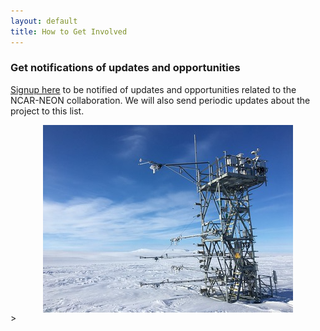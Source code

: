 ```yaml
---
layout: default
title: How to Get Involved
---
```


### Get notifications of updates and opportunities

[Signup here](https://groups.google.com/a/ucar.edu/g/ncar-neon/) to be notified of updates and opportunities related to the NCAR-NEON collaboration. We will also send periodic updates about the project to this list.

<img src="../../images/TOOL_tower.png" alt="NEON flux tower at Toolik Lake, AK [TOOL]." style="display: block; margin: auto;">
>

